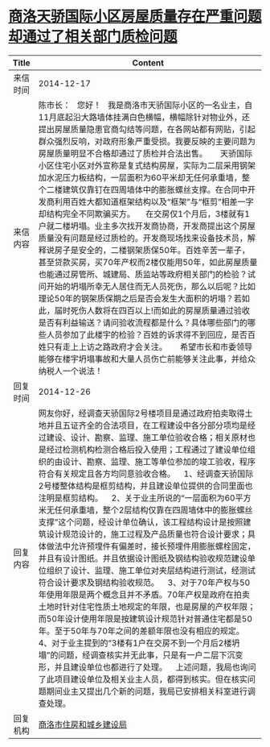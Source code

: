 # <a href="http://www.shangluo.gov.cn/zmhd/ldxxxx.jsp?urltype=leadermail.LeaderMailContentUrl&wbtreeid=1112&leadermailid=2859">商洛天骄国际小区房屋质量存在严重问题却通过了相关部门质检问题</a>
|Title|Content|
|:---:|---|
|来信时间|2014-12-17|
|来信内容|陈市长：   您好！   我是商洛市天骄国际小区的一名业主，自11月底起沿大路墙体挂满白色横幅，横幅除针对物业外，还提出房屋质量隐患官商勾结等问题，在各网站都有网贴，引起群众强烈反响，对政府形象严重受损。我要反映的主要问题为房屋质量明显不合格却通过了质检并合法出售。      天骄国际小区住宅小区对外宣称是复式结构房屋，实际为二层采用钢架加水泥压力板结构，一层面积为60平米却无任何承重墙，整个二楼建筑仅靠钉在四周墙体中的膨胀螺丝支撑。在合同中开发商利用百姓大都知道框架结构以及“框架”与“框剪”相差一字却结构完全不同欺骗买方。     在交房仅1个月后，3楼就有1户就二楼坍塌。业主多次找开发商协商，开发商提出这个房屋质量没有问题是经过质检的。开发商现场找来设备技术员，解释说房子是安全的，二楼钢架质保50年。百姓辛苦一辈子，甚至贷款买房，买70年产权而2楼仅能用50年，如此房屋质量也能通过房管所、城建局、质监站等政府相关部门的检验？试问开始的坍塌所幸无人居住而无人员死伤，那么以后呢？比如理论50年的钢架质保期之后是否会发生大面积的坍塌？若如此，届时死伤人数将在四百以上!而如此的房屋质量通过验收是否有利益输送？请问验收流程都是什么？具体哪些部门的哪些人员参加了此楼宇的检验？百姓的诉求得不到回应，是否百姓只有走上上访之路政府才会关注。      希望市长和市委领导能够在楼宇坍塌事故和大量人员伤亡前能够关注此事，并给众纳税人一个说法！|
|回复时间|2014-12-26|
|回复内容|网友你好，经调查天骄国际2号楼项目是通过政府拍卖取得土地并且五证齐全的合法项目，在工程建设中各分部分项均是经过建设、设计、勘察、监理、施工单位验收合格；相关原材也是经过检测机构检测合格后投入使用；工程通过了建设单位组织的由设计、勘察、监理、施工等单位参加的竣工验收，程序符合有关规定且各方均同意验收合格。    1、经调查天骄国际2号楼整体结构是框剪结构，并且建设单位提供的合同里面也注明是框剪结构。    2、关于业主所说的“一层面积为60平方米无任何承重墙，整个2层结构仅靠在四周墙体中的膨胀螺丝支撑”这个问题，经设计单位确认，该工程结构设计是按照建筑设计规范设计的，施工过程及产品质量也符合设计要求；具体做法中允许预埋件有偏差时，接长预埋件用膨胀螺栓固定，并且有设计图纸。并且依据设计图纸及钢结构验收规范建设单位组织了设计、监理、施工单位对夹层结构进行测试，经测试符合设计要求及钢结构验收规范。    3、对于70年产权与50年使用年限是两个概念且并不矛盾。70年产权是政府在拍卖土地时针对住宅性质土地规定的年限，也是房屋的产权年限；而50年设计使用年限是按建筑设计规范针对普通住宅都是50年。至于50年与70年之间的差额年限也没有相应的规定。    4、对于业主提到的“3楼有1户在交房不到一个月后2楼坍塌”的问题，经调查核实并无此事，只是有一户二层下沉变形，并且建设单位也都进行了处理。    上述问题，我局也询问了此项目建设单位及相关业主人员，都得到核实。但在核实问题期间业主又提出几个新的问题，我局已安排相关科室进行调查处理。|
|回复机构|<a href="../../categories/agencies/商洛市住房和城乡建设局.md">商洛市住房和城乡建设局</a>|